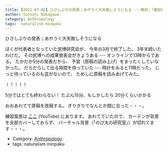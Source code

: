 ```yaml
---
title: [2021-07-02] ひさしぶりの発表；あやうく大失敗しそうになる ---教訓：「事前読み上げは本番一日前に」
author: Satoshi Nakagawa
category: Anthropology
tags:  naturalism minpaku
---
```


ひさしぶりの発表；あやうく大失敗しそうになる

 ぼくが代表者となっていた民博研究会が、
今年の3月で終了した。
3年半続いたわけだ。
その民博への成果発表会がきょうある ---
オンラインで13時からである。
たかだか5分の発表だから、
予習（原稿の読み上げ）をまったくしていなかった。
だらだらして出る時間を待っていた ---
時計をみると11時だった。
じっと待っているのも芸がないので、
ためしに原稿を読みあげてみた。

 ！！！！！

 5分ではとても終わらない！
たぶん15分、もしかしたら 20分くらいかかる

 おおあわてで原稿を改稿する。
ぎりぎりでなんとか間に合った・・・。

 練習風景は
[ここ](https://youtu.be/cmVI7kFrSSw) (YouTube)
にあります。
あわてていたので、
カーテンが背景を全部カバーしておらず、
バーチャル背景（「のび太の研究室」）が切れてます・・・。

- Category: [Anthropology](https://merapano.github.io/categories.html#Anthropology)
- tags:  naturalism minpaku
